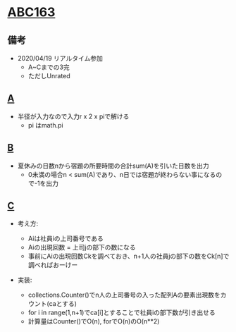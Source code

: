 # [ABC163]()

## 備考

- 2020/04/19 リアルタイム参加
  - A~Cまでの3完
  - ただしUnrated

## [A]()

- 半径が入力なので入力r x 2 x piで解ける
  - pi はmath.pi

## [B]()

- 夏休みの日数nから宿題の所要時間の合計sum(A)を引いた日数を出力
  - 0未満の場合n < sum(A)であり、n日では宿題が終わらない事になるので-1を出力

## [C]()

- 考え方:
  - Aiは社員iの上司番号である
  - Aiの出現回数 = 上司jの部下の数になる
  - 事前にAiの出現回数Ckを調べておき、n+1人の社員jの部下の数をCk[n]で調べればおーけー

- 実装:
  - collections.Counter()でn人の上司番号の入った配列Aの要素出現数をカウント(caとする)
  - for i in range(1,n+1)でca[i]とすることで社員iの部下数が引き出せる
  - 計算量はCounter()でO(n), forでO(n)のO(n**2)
